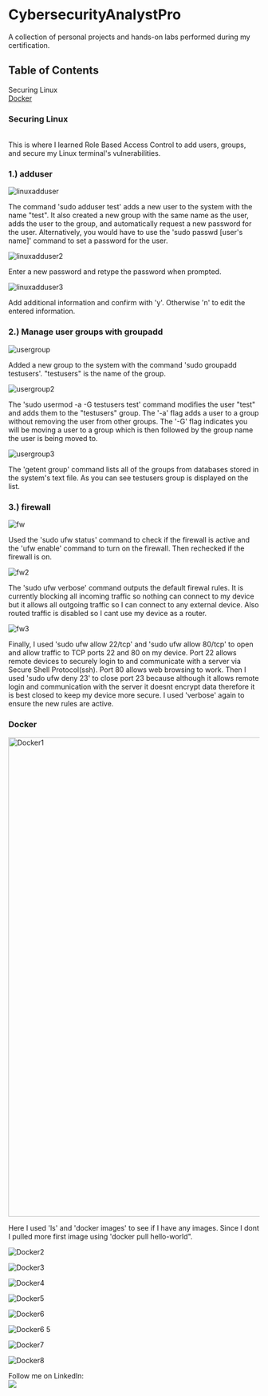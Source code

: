 # CybersecurityAnalystPro
A collection of personal projects and hands-on labs performed during my certification.

## Table of Contents

Securing Linux
<br><a href="###Docker"> Docker </a></br>

### Securing Linux
<br> This is where I learned Role Based Access Control to add users, groups, and secure my Linux terminal's vulnerabilities. </br>

### 1.) adduser
![linuxadduser](https://github.com/millywithnobrim/CybersecurityAnalystPro/assets/82410132/9731ad39-d69a-4a9c-85e2-bc92f1342a78)

The command 'sudo adduser test' adds a new user to the system with the name "test". It also created a new group with the same name as the user, adds the user to the group, and automatically request a new password for the user. Alternatively, you would have to use the 'sudo passwd [user's name]' command to set a password for the user.

![linuxadduser2](https://github.com/millywithnobrim/CybersecurityAnalystPro/assets/82410132/5021d254-796a-44ec-b17b-0da2c1196fe9)

Enter a new password and retype the password when prompted.

![linuxadduser3](https://github.com/millywithnobrim/CybersecurityAnalystPro/assets/82410132/47edc0a0-f5ba-4cbf-85ff-8329e123691e)

Add additional information and confirm with 'y'. Otherwise 'n' to edit the entered information.

### 2.) Manage user groups with groupadd
![usergroup](https://github.com/millywithnobrim/CybersecurityAnalystPro/assets/82410132/0f512787-2a41-4489-a752-815928cac9ff)

Added a new group to the system with the command 'sudo groupadd testusers'. "testusers" is the name of the group.

![usergroup2](https://github.com/millywithnobrim/CybersecurityAnalystPro/assets/82410132/af234d47-19d0-4eec-a550-b9188da2e46d)

The 'sudo usermod -a -G testusers test' command modifies the user "test" and adds them to the "testusers" group. The '-a' flag adds a user to a group without removing the user from other groups. The '-G' flag indicates you will be moving a user to a group which is then followed by the group name the user is being moved to.

![usergroup3](https://github.com/millywithnobrim/CybersecurityAnalystPro/assets/82410132/9940f023-314b-4e31-8d52-ce430f6be290)

The 'getent group' command lists all of the groups from databases stored in the system's text file. As you can see testusers group is displayed on the list.

### 3.) firewall
![fw](https://github.com/millywithnobrim/CybersecurityAnalystPro/assets/82410132/93f06c31-1969-48e7-8eb7-be28507f92fc)

Used the 'sudo ufw status' command to check if the firewall is active and the 'ufw enable' command to turn on the firewall. Then rechecked if the firewall is on.

![fw2](https://github.com/millywithnobrim/CybersecurityAnalystPro/assets/82410132/0343dbc1-d946-49df-95bf-740e7cb348ae)

The 'sudo ufw verbose' command outputs the default firewal rules. It is currently blocking all incoming traffic so nothing can connect to my device but it allows all outgoing traffic so I can connect to any external device. Also routed traffic is disabled so I cant use my device as a router.

![fw3](https://github.com/millywithnobrim/CybersecurityAnalystPro/assets/82410132/075dbff3-71fe-4c50-9e50-ac5342b5a923)

Finally, I used 'sudo ufw allow 22/tcp' and 'sudo ufw allow 80/tcp' to open and allow traffic to TCP ports 22 and 80 on my device. Port 22 allows remote devices to securely login to and communicate with a server via Secure Shell Protocol(ssh). Port 80 allows web browsing to work. Then I used 'sudo ufw deny 23' to close port 23 because although it allows remote login and communication with the server it doesnt encrypt data therefore it is best closed to keep my device more secure. I used 'verbose' again to ensure the new rules are active.

### Docker

<img width="960" alt="Docker1" src="https://github.com/millywithnobrim/CybersecurityAnalystPro/assets/82410132/25651c22-e19f-445b-9def-b1eda70fc341">

Here I used 'ls' and 'docker images' to see if I have any images. Since I dont I pulled more first image using 'docker pull hello-world". 

![Docker2](https://github.com/millywithnobrim/CybersecurityAnalystPro/assets/82410132/bdb19330-85e4-4889-99be-7f8434b3dd62)


![Docker3](https://github.com/millywithnobrim/CybersecurityAnalystPro/assets/82410132/1f27c088-cf26-4774-a468-e704d0e06aa8)


![Docker4](https://github.com/millywithnobrim/CybersecurityAnalystPro/assets/82410132/e05a88d4-dc2d-45cc-ab12-822687003501)



![Docker5](https://github.com/millywithnobrim/CybersecurityAnalystPro/assets/82410132/83e95f9d-0e29-4ab5-95c7-909a287fc1f9)


![Docker6](https://github.com/millywithnobrim/CybersecurityAnalystPro/assets/82410132/eedab87c-246f-4dc8-9440-e68b15d6b042)


![Docker6 5](https://github.com/millywithnobrim/CybersecurityAnalystPro/assets/82410132/dbab1d35-a508-42d0-ae97-e4cc8232cf2b)

![Docker7](https://github.com/millywithnobrim/CybersecurityAnalystPro/assets/82410132/0ef4cd65-0ec3-4643-a7a9-7fe82e8c9a11)

![Docker8](https://github.com/millywithnobrim/CybersecurityAnalystPro/assets/82410132/7bb95d81-b561-4d40-b777-928cbb6cf87e)





Follow me on LinkedIn:
<br><a href="https://www.linkedin.com/in/jamile2"><img src="https://img.shields.io/badge/LinkedIn-0077B5?style=for-the-badge&logo=linkedin&logoColor=white"></img></a></br>
